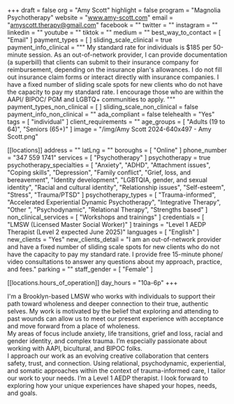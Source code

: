 +++
draft = false
org = "Amy Scott"
highlight = false
program = "Magnolia Psychotherapy"
website = "www.amy-scott.com"
email = "amyscott.therapy@gmail.com"
facebook = ""
twitter = ""
instagram = ""
linkedin = ""
youtube = ""
tiktok = ""
medium = ""
best_way_to_contact = [ "Email" ]
payment_types = [ ]
sliding_scale_clinical = true
payment_info_clinical = """
My standard rate for individuals is $185 per 50-minute session.
As an out-of-network provider, I can provide documentation (a superbill) that clients can submit to their insurance company for reimbursement, depending on the insurance plan's allowances. I do not fill out insurance claim forms or interact directly with insurance companies.
I have a fixed number of sliding scale spots for new clients who do not have the capacity to pay my standard rate. I encourage those who are within the AAPI/ BIPOC/ PGM and LGBTQ+  communities to apply. """
payment_types_non_clinical = [ ]
sliding_scale_non_clinical = false
payment_info_non_clinical = ""
ada_compliant = false
telehealth = "Yes"
tags = [ "individual" ]
client_requirements = ""
age_groups = [ "Adults (19 to 64)", "Seniors (65+)" ]
image = "/img/Amy Scott 2024-640x497 - Amy Scott.png"

[[locations]]
address = ""
latLng = ""
boroughs = [ "Online" ]
phone_number = "347 559 1741"
services = [ "Psychotherapy" ]
psychotherapy = true
psychotherapy_specialties = [
  "Anxiety",
  "ADHD",
  "Attachment issues",
  "Coping skills",
  "Depression",
  "Family conflict",
  "Grief, loss, and bereavement",
  "Identity development",
  "LGBTQIA, gender, and sexual identity",
  "Racial and cultural identity",
  "Relationship issues",
  "Self-esteem",
  "Stress",
  "Trauma/PTSD"
]
psychotherapy_types = [
  "Trauma-informed",
  "Accelerated Experiential Dynamic Psychotherapy",
  "Integrative Therapy",
  "Other ",
  "Psychodynamic",
  "Relational Therapy",
  "Strengths based"
]
non_clinical_services = [ "Workshops and trainings" ]
credentials = [ "LMSW (Licensed Master Social Worker)" ]
trainings = "Level 1 AEDP Therapist (Level 2 expected June 2025)"
languages = [ "English" ]
new_clients = "Yes"
new_clients_detail = "I am an out-of-network provider and have a fixed number of sliding scale spots for new clients who do not have the capacity to pay my standard rate. I provide free 15-minute phone/ video consultations to answer any questions about my approach, practice, and fees."
parking = ""
staff_gender = [ "Female" ]

  [[locations.hours_of_operation]]
  day_hours = "10a-6p"
+++

I'm a Brooklyn-based LMSW who works with individuals to support their path toward wholeness and deeper connection to their true, authentic selves. My work is motivated by the belief that exploring and attending to past wounds can allow us to meet our present experience with acceptance and move forward from a place of wholeness. <br>
My areas of focus include anxiety, life transitions, grief and loss, racial and gender identity, and complex trauma. I’m especially passionate about working with AAPI, bicultural, and BIPOC folks. <br>
I approach our work as an evolving creative collaboration that centers safety, trust, and connection. Using relational, psychodynamic, experiential, and somatic approaches within the context of trauma-informed care, I tailor our work to your needs. I’m a Level 1 AEDP therapist. I look forward to exploring how your unique experiences have shaped your hopes, needs, and goals. <br>
